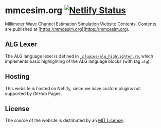 # mmcesim.org [![Netlify Status](https://api.netlify.com/api/v1/badges/746839cb-4f02-4ec2-8781-fd7c25747f81/deploy-status)](https://app.netlify.com/sites/mmcesim/deploys)
Millimeter Wave Channel Estimation Simulation Website Contents.
Contents are published at [https://mmcesim.org](https://mmcesim.org).

## ALG Lexer
The ALG language lexer is defined in [`_plugins/alg_highlighter.rb`](_plugins/alg_highlighter.rb),
which implements basic highlighting of the ALG language blocks (with tag `alg`).

## Hosting
This website is hosted on Netlify,
since we have custom plugins not supported by GitHub Pages.

## License
The source of the website is distributed by an [MIT License](LICENSE).
